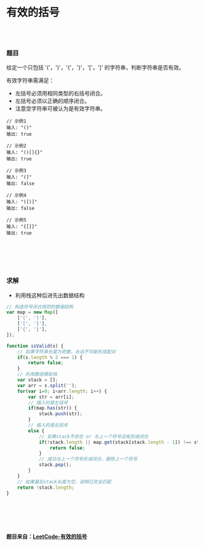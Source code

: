 # 有效的括号

<br></br>

### 题目

给定一个只包括 '('，')'，'{'，'}'，'['，']' 的字符串，判断字符串是否有效。

有效字符串需满足：
- 左括号必须用相同类型的右括号闭合。
- 左括号必须以正确的顺序闭合。
- 注意空字符串可被认为是有效字符串。

```
// 示例1
输入: "()"
输出: true

// 示例2
输入: "()[]{}"
输出: true

// 示例3
输入: "(]"
输出: false

// 示例4
输入: "([)]"
输出: false

// 示例5
输入: "{[]}"
输出: true
```

<br></br>
<br></br>




### 求解

- 利用栈这种后进先出数据结构

```javascript
// 构造符号闭合规则的数据结构
var map = new Map([
    ['(', ')'],
    ['[', ']'],
    ['{', '}'],
]);

function isValid(s) {
    // 如果字符串长度为奇数，永远不可能形成配对
    if(s.length % 2 === 1) {
        return false;
    }
    // 利用数组模拟栈
    var stack = [];
    var arr = s.split('');
    for(var i=0; i<arr.length; i++) {
        var str = arr[i];
        // 插入的是左括号
        if(map.has(str)) {
            stack.push(str);
        }
        // 插入的是右括号
        else {
            // 如果stack不存在 or 与上一个符号没有形成闭合
            if(!stack.length || map.get(stack[stack.length - 1]) !== str) {
                return false;
            }
            // 成功与上一个符号形成闭合，删除上一个符号
            stack.pop();
        } 
    }
    // 如果最后stack长度为空，说明已完全匹配
    return !stack.length;
}
```

<br></br>
<br></br>


**题目来自：[LeetCode-有效的括号](https://leetcode-cn.com/problems/valid-parentheses/)**
